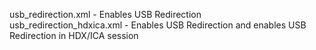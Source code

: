 usb_redirection.xml - Enables USB Redirection <br />
usb_redirection_hdxica.xml - Enables USB Redirection and enables USB Redirection in HDX/ICA session <br />
